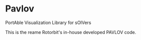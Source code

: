 # Pavlov
PortAble Visualization Library for sOlVers

This is the reame Rotorbit's in-house developed PAVLOV code.
